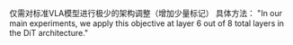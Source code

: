 
仅需对标准VLA模型进行极少的架构调整（增加少量标记）
具体方法：
"In our main experiments, we apply this objective at layer 6 out of 8 total layers in the DiT architecture."